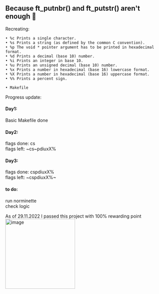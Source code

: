 ## Because ft_putnbr() and ft_putstr() aren't enough :triumph:

Recreating:
````
• %c Prints a single character.
• %s Prints a string (as defined by the common C convention).
• %p The void * pointer argument has to be printed in hexadecimal format.
• %d Prints a decimal (base 10) number.
• %i Prints an integer in base 10.
• %u Prints an unsigned decimal (base 10) number.
• %x Prints a number in hexadecimal (base 16) lowercase format.
• %X Prints a number in hexadecimal (base 16) uppercase format.
• %% Prints a percent sign.

• Makefile
````
Progress update:  
#### Day1:  
Basic Makefile done  

#### Day2:  
flags done: cs  
flags left: ~cs~pdiuxX%

#### Day3:  
flags done: cspdiuxX%  
flags left: ~cspdiuxX%~

#### to do: 
run norminette  
check logic

As of 29.11.2022 I passed this project with 100% rewarding point  
<img width="218" alt="image" src="https://user-images.githubusercontent.com/97359403/204516338-80d1e6eb-7763-401e-8c2b-03268ae75936.png">

